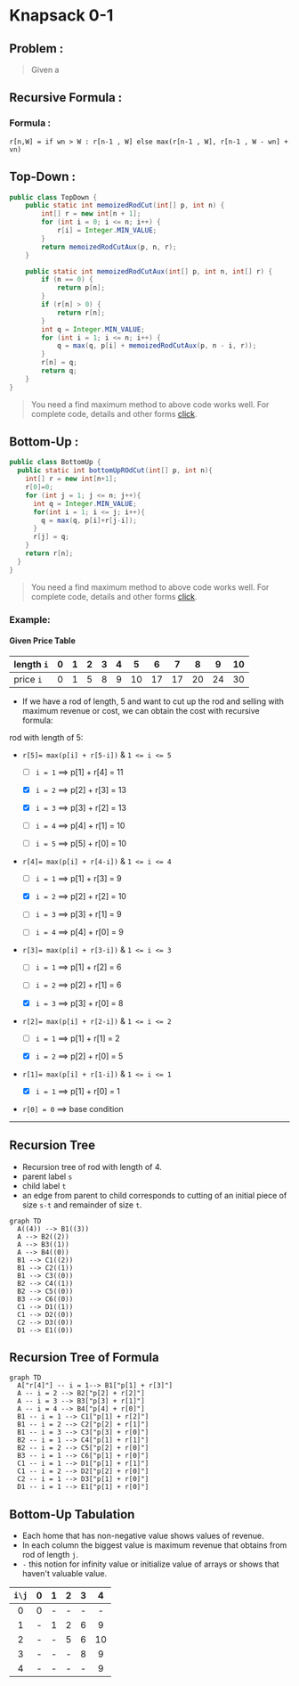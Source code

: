 # Knapsack 0-1
## Problem :
>Given a 
## Recursive Formula :

### Formula :

`r[n,W] = if wn > W : r[n-1 , W]
else max(r[n-1 , W], r[n-1 , W - wn] + vn)`
        

## Top-Down :
```java
public class TopDown {
    public static int memoizedRodCut(int[] p, int n) {
        int[] r = new int[n + 1];
        for (int i = 0; i <= n; i++) {
            r[i] = Integer.MIN_VALUE;
        }
        return memoizedRodCutAux(p, n, r);
    }

    public static int memoizedRodCutAux(int[] p, int n, int[] r) {
        if (n == 0) {
            return p[n];
        }
        if (r[n] > 0) {
            return r[n];
        }
        int q = Integer.MIN_VALUE;
        for (int i = 1; i <= n; i++) {
            q = max(q, p[i] + memoizedRodCutAux(p, n - i, r));
        }
        r[n] = q;
        return q;
    }
}
```
> You need a find maximum method to above code works well. For complete code, details and other forms [click](src/dynamicProgarmming/rodcut/TopDownRodCut.java).



## Bottom-Up :
```java
public class BottomUp {
  public static int bottomUpROdCut(int[] p, int n){
    int[] r = new int[n+1];
    r[0]=0;
    for (int j = 1; j <= n; j++){
      int q = Integer.MIN_VALUE;
      for(int i = 1; i <= j; i++){
        q = max(q, p[i]+r[j-i]);
      }
      r[j] = q;
    }
    return r[n];
  }
}
```
> You need a find maximum method to above code works well. For complete code, details and other forms [click](dynamicProgarmming/rodcut/BottomUpRodCut.java).

### Example:

#### Given Price Table
| length `i` | 0 | 1 | 2 | 3 | 4 | 5  | 6  | 7  | 8  | 9  | 10 |
|------------|---|---|---|---|---|----|----|----|----|----|----|
| price `i`  | 0 | 1 | 5 | 8 | 9 | 10 | 17 | 17 | 20 | 24 | 30 |

- If we have a rod of length, 5 and want to cut up the rod and selling with maximum revenue or cost, we can obtain the cost with recursive formula:

rod with length of 5:



- `r[5]= max(p[i] + r[5-i])` & `1 <= i <= 5`

    - [ ] `i = 1` ==> p[1] + r[4] = 11
    - [x] `i = 2` ==> p[2] + r[3] = 13
    - [x] `i = 3` ==> p[3] + r[2] = 13
    - [ ] `i = 4` ==> p[4] + r[1] = 10
    - [ ] `i = 5` ==> p[5] + r[0] = 10


- `r[4]= max(p[i] + r[4-i])` & `1 <= i <= 4`

    - [ ] `i = 1` ==> p[1] + r[3] = 9
    - [x] `i = 2` ==> p[2] + r[2] = 10
    - [ ] `i = 3` ==> p[3] + r[1] = 9
    - [ ] `i = 4` ==> p[4] + r[0] = 9


- `r[3]= max(p[i] + r[3-i])` & `1 <= i <= 3`

    - [ ] `i = 1` ==> p[1] + r[2] = 6
    - [ ] `i = 2` ==> p[2] + r[1] = 6
    - [x] `i = 3` ==> p[3] + r[0] = 8


- `r[2]= max(p[i] + r[2-i])` & `1 <= i <= 2`

    - [ ] `i = 1` ==> p[1] + r[1] = 2
    - [x] `i = 2` ==> p[2] + r[0] = 5


- `r[1]= max(p[i] + r[1-i])` & `1 <= i <= 1`

    - [x] `i = 1` ==> p[1] + r[0] = 1


- `r[0] = 0` ==> base condition

---
## Recursion Tree

- Recursion tree of rod with length of 4.
- parent label `s`
- child label `t`
- an edge from parent to child corresponds to cutting of an initial piece of size `s-t` and remainder of size `t`.
```mermaid
graph TD
  A((4)) --> B1((3))
  A --> B2((2))
  A --> B3((1))
  A --> B4((0))
  B1 --> C1((2))
  B1 --> C2((1))
  B1 --> C3((0))
  B2 --> C4((1))
  B2 --> C5((0))
  B3 --> C6((0))
  C1 --> D1((1))
  C1 --> D2((0))
  C2 --> D3((0))
  D1 --> E1((0))
```
## Recursion Tree of Formula

```mermaid
graph TD
  A["r[4]"] -- i = 1--> B1["p[1] + r[3]"]
  A -- i = 2 --> B2["p[2] + r[2]"]
  A -- i = 3 --> B3["p[3] + r[1]"]
  A -- i = 4 --> B4["p[4] + r[0]"]
  B1 -- i = 1 --> C1["p[1] + r[2]"]
  B1 -- i = 2 --> C2["p[2] + r[1]"]
  B1 -- i = 3 --> C3["p[3] + r[0]"]
  B2 -- i = 1 --> C4["p[1] + r[1]"]
  B2 -- i = 2 --> C5["p[2] + r[0]"]
  B3 -- i = 1 --> C6["p[1] + r[0]"]
  C1 -- i = 1 --> D1["p[1] + r[1]"]
  C1 -- i = 2 --> D2["p[2] + r[0]"]
  C2 -- i = 1 --> D3["p[1] + r[0]"]
  D1 -- i = 1 --> E1["p[1] + r[0]"]
```

## Bottom-Up Tabulation
- Each home that has non-negative value shows values of revenue.
- In each column the biggest value is maximum revenue that obtains from rod of length `j`.
- `-` this notion for infinity value or initialize value of arrays or shows that haven't valuable value.


| `i\j` | 0 | 1 | 2 | 3 |  4   |
|:-----:|---|---|---|---|:----:|
|   0   | 0 | - | - | - |  -   |
|   1   | - | 1 | 2 | 6 |  9   |
|   2   | - | - | 5 | 6 |  10  |
|   3   | - | - | - | 8 |  9   |
|   4   | - | - | - | - |  9   |